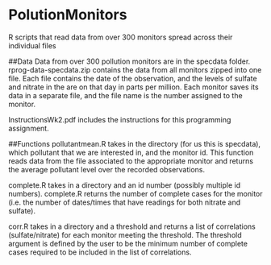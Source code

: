 PolutionMonitors
================

R scripts that read data from over 300 monitors spread across their individual files

##Data
Data from over 300 pollution monitors are in the specdata folder.  rprog-data-specdata.zip contains the data from all monitors zipped into one file.  Each file contains the date of the observation, and the levels of sulfate and nitrate in the are on that day in parts per million.  Each monitor saves its data in a separate file, and the file name is the number assigned to the monitor.  

InstructionsWk2.pdf includes the instructions for this programming assignment.

##Functions
pollutantmean.R takes in the directory (for us this is specdata), which pollutant that we are interested in, and the monitor id.  This function reads data from the file associated to the appropriate monitor and returns the average pollutant level over the recorded observations.

complete.R takes in a directory and an id number (possibly multiple id numbers).  complete.R returns the number of complete cases for the monitor (i.e. the number of dates/times that have readings for both nitrate and sulfate).

corr.R takes in a directory and a threshold and returns a list of correlations (sulfate/nitrate) for each monitor meeting the threshold.  The threshold argument is defined by the user to be the minimum number of complete cases required to be included in the list of correlations.


